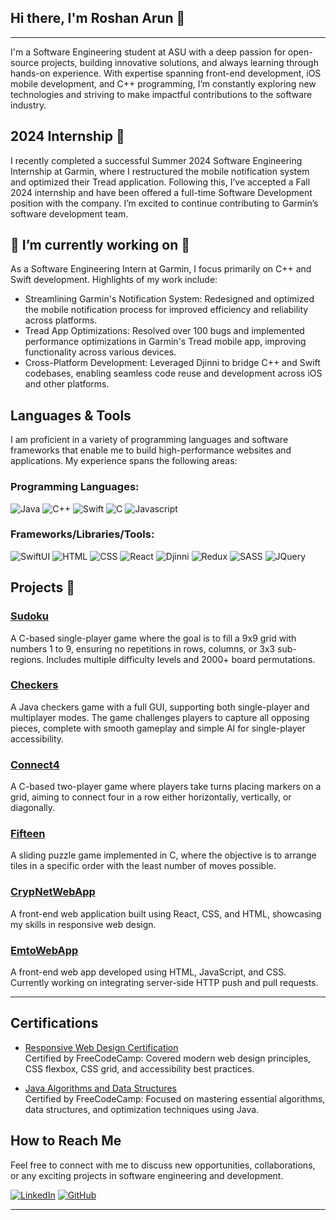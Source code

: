 ## Hi there, I'm Roshan Arun 👋  
----

I'm a Software Engineering student at ASU with a deep passion for open-source projects, building innovative solutions, and always learning through hands-on experience. With expertise spanning front-end development, iOS mobile development, and C++ programming, I’m constantly exploring new technologies and striving to make impactful contributions to the software industry.


## 2024 Internship 🚀

I recently completed a successful Summer 2024 Software Engineering Internship at Garmin, where I restructured the mobile notification system and optimized their Tread application. Following this, I’ve accepted a Fall 2024 internship and have been offered a full-time Software Development position with the company. I’m excited to continue contributing to Garmin’s software development team.


## 🔭 I’m currently working on 🔭

As a Software Engineering Intern at Garmin, I focus primarily on C++ and Swift development. Highlights of my work include:

- Streamlining Garmin's Notification System: Redesigned and optimized the mobile notification process for improved efficiency and reliability across platforms.
- Tread App Optimizations: Resolved over 100 bugs and implemented performance optimizations in Garmin's Tread mobile app, improving functionality across various devices.
- Cross-Platform Development: Leveraged Djinni to bridge C++ and Swift codebases, enabling seamless code reuse and development across iOS and other platforms.


## Languages & Tools
I am proficient in a variety of programming languages and software frameworks that enable me to build high-performance websites and applications. My experience spans the following areas:

### Programming Languages:
![Java](https://img.shields.io/badge/-Java-135ABC?style=style=flat&logo=java) 
![C++](https://img.shields.io/badge/-C++-00599C?style=flat&logo=c%2B%2B) 
![Swift](https://img.shields.io/badge/-Swift-FA7343?style=flat&logo=swift) 
![C](https://img.shields.io/badge/-C-00599C?style=style=flat&logo=c) 
![Javascript](https://img.shields.io/badge/-Javascript-F7DF1E?style=flat&logo=javascript)

### Frameworks/Libraries/Tools:
![SwiftUI](https://img.shields.io/badge/-SwiftUI-FA7343?style=flat&logo=swift) 
![HTML](https://img.shields.io/badge/-HTML5-E34F26?style=style=flat&logo=html5)
![CSS](https://img.shields.io/badge/-CSS3-1572B6?style=style=flat&logo=css3) 
![React](https://img.shields.io/badge/-React-20232a?style=style=flat&logo=react) 
![Djinni](https://img.shields.io/badge/-Djinni-4B0082?style=style=flat&logo=code)
![Redux](https://img.shields.io/badge/-Redux-764ABC?style=style=flat&logo=redux) 
![SASS](https://img.shields.io/badge/-SASS-CC6699?style=style=flat&logo=sass) 
![JQuery](https://img.shields.io/badge/-JQuery-0769AD?style=style=flat&logo=jQuery)


## Projects 💼

### [Sudoku](https://github.com/RoshanArun/C-Programming/blob/main/Chapter%204/Sudoku.c)
A C-based single-player game where the goal is to fill a 9x9 grid with numbers 1 to 9, ensuring no repetitions in rows, columns, or 3x3 sub-regions. Includes multiple difficulty levels and 2000+ board permutations.

### [Checkers](https://github.com/RoshanArun/CSE-Schoolwork/tree/main/ser216/checkers) 
A Java checkers game with a full GUI, supporting both single-player and multiplayer modes. The game challenges players to capture all opposing pieces, complete with smooth gameplay and simple AI for single-player accessibility.

### [Connect4](https://github.com/RoshanArun/C-Programming/blob/main/Chapter%204/Connect4.c) 
A C-based two-player game where players take turns placing markers on a grid, aiming to connect four in a row either horizontally, vertically, or diagonally.

### [Fifteen](https://github.com/RoshanArun/C-Programming/blob/main/Chapter%204/Fifteen.c) 
A sliding puzzle game implemented in C, where the objective is to arrange tiles in a specific order with the least number of moves possible.

### [CrypNetWebApp](https://github.com/RoshanArun/CrypNet-WebApp) 
A front-end web application built using React, CSS, and HTML, showcasing my skills in responsive web design.

### [EmtoWebApp](https://github.com/RoshanArun/Emto-Web)
A front-end web app developed using HTML, JavaScript, and CSS. Currently working on integrating server-side HTTP push and pull requests.

_____
## Certifications

- [Responsive Web Design Certification](https://www.freecodecamp.org/certification/RoshanArun/responsive-web-design)  
  Certified by FreeCodeCamp: Covered modern web design principles, CSS flexbox, CSS grid, and accessibility best practices.

- [Java Algorithms and Data Structures](https://www.freecodecamp.org/certification/RoshanArun/javascript-algorithms-and-data-structures)  
  Certified by FreeCodeCamp: Focused on mastering essential algorithms, data structures, and optimization techniques using Java.

## How to Reach Me

Feel free to connect with me to discuss new opportunities, collaborations, or any exciting projects in software engineering and development.

[![LinkedIn](https://img.shields.io/badge/-LinkedIn-black.svg?style=flat-square&logo=linkedin&colorB=555)](https://www.linkedin.com/in/roshan-arun-231a131b5/)
[![GitHub](https://img.shields.io/badge/-Github-black.svg?style=flat-square&logo=github&colorB=555)](https://github.com/roshan-arun)
______

